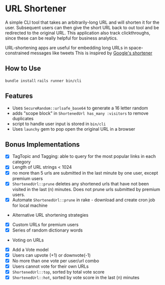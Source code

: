 # URL Shortener
A simple CLI tool that takes an arbitrarily-long URL and will shorten it for the user. Subsequent users
can then give the short URL back to out tool and be redirected to the original URL.
This application also track clickthroughs, since these can be really helpful for business analytics.

URL-shortening apps are useful for embedding long URLs in space-constrained messages like tweets
This is inspired by [Google's shortener](https://goo.gl/)

## How to Use
`bundle install`
`rails runner bin/cli`

## Features
- Uses `SecureRandom::urlsafe_base64` to generate a 16 letter random
- adds "scope block" in `ShortenedUrl has_many :visitors` to remove duplicates
- script to handle user input is stored in `bin/cli`
- Uses `launchy` gem to pop open the original URL in a browser

## Bonus Implementations
- [x] TagTopic and Tagging: able to query for the most popular links in each category
- [x] Length of URL strings < 1024
- [x] no more than 5 urls are submitted in the last minute by one user, except premium users
- [x] `ShortenedUrl::prune` deletes any shortened urls that have not been visited in the last (n) minutes. Does not prune urls submitted by premium users.
- [x] Automate `ShortenedUrl::prune` in rake - download and create cron job for local machine
* Alternative URL shortening strategies
- [x] Custom URLs for premium users
- [x] Series of random dictionary words
* Voting on URLs
- [x] Add a Vote model
- [x] Users can upvote (+1) or downvote(-1)
- [x] No more than one vote per user/url combo
- [x] Users cannot vote for their own URLs
- [x] `ShortenedUrl::top`, sorted by total vote score
- [x] `ShortenedUrl::hot`, sorted by vote score in the last (n) minutes    
